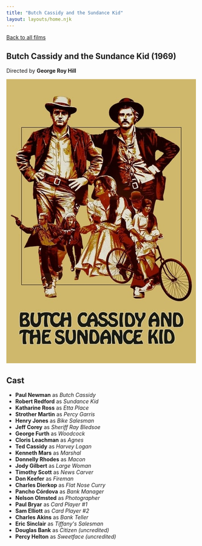 ```yaml
---
title: "Butch Cassidy and the Sundance Kid"
layout: layouts/home.njk
---
```


<a href="../">Back to all films</a>

<article class="film">
  <h1>Butch Cassidy and the Sundance Kid (1969)</h1>

  <p class="director">
    Directed by <strong>George Roy Hill</strong>
  </p>

  <img src="../films/posters/butch-cassidy-and-the-sundance-kid.jpg" alt="">

  <h2>
    Cast
  </h2>
  <ul>
    <li><strong>Paul Newman</strong> as <em>Butch Cassidy</em></li>
<li><strong>Robert Redford</strong> as <em>Sundance Kid</em></li>
<li><strong>Katharine Ross</strong> as <em>Etta Place</em></li>
<li><strong>Strother Martin</strong> as <em>Percy Garris</em></li>
<li><strong>Henry Jones</strong> as <em>Bike Salesman</em></li>
<li><strong>Jeff Corey</strong> as <em>Sheriff Ray Bledsoe</em></li>
<li><strong>George Furth</strong> as <em>Woodcock</em></li>
<li><strong>Cloris Leachman</strong> as <em>Agnes</em></li>
<li><strong>Ted Cassidy</strong> as <em>Harvey Logan</em></li>
<li><strong>Kenneth Mars</strong> as <em>Marshal</em></li>
<li><strong>Donnelly Rhodes</strong> as <em>Macon</em></li>
<li><strong>Jody Gilbert</strong> as <em>Large Woman</em></li>
<li><strong>Timothy Scott</strong> as <em>News Carver</em></li>
<li><strong>Don Keefer</strong> as <em>Fireman</em></li>
<li><strong>Charles Dierkop</strong> as <em>Flat Nose Curry</em></li>
<li><strong>Pancho Córdova</strong> as <em>Bank Manager</em></li>
<li><strong>Nelson Olmsted</strong> as <em>Photographer</em></li>
<li><strong>Paul Bryar</strong> as <em>Card Player #1</em></li>
<li><strong>Sam Elliott</strong> as <em>Card Player #2</em></li>
<li><strong>Charles Akins</strong> as <em>Bank Teller</em></li>
<li><strong>Eric Sinclair</strong> as <em>Tiffany's Salesman</em></li>
<li><strong>Douglas Bank</strong> as <em>Citizen (uncredited)</em></li>
<li><strong>Percy Helton</strong> as <em>Sweetface (uncredited)</em></li>
  </ul>
</article>
